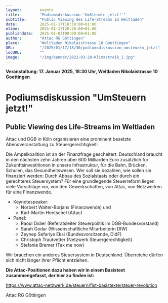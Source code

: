 ```yaml
---
layout:        events
title:         "Podiumsdiskussion 'UmSteuern jetzt!'"
subtitle:      "Public Viewing des Life-Streams im Weltladen"
date:          2025-01-17T18:30:00+01:00
etime:         2025-01-17T20:30:00+01:00
publishdate:   2025-01-03T00:00:00+01:00
author:        "Attac RG Göttingen"
place:         "Weltladen Nikolaistrasse 10 Goettingen"
URL:           "/2025/01/17/18/30/podiumsdiskussion_umsteuern_jetzt"
locURL:        ""
image:         "/img/banner/2022-03-28-Klimastreik_1.jpg"
---
```


**Veranstaltung: 17. Januar 2025, 18:30 Uhr, Weltladen Nikolaistrasse 10 Goettingen**

Podiumsdiskussion "UmSteuern jetzt!"
===========

Public Viewing des Life-Streams im Weltladen
-----------
Attac und DGB in Köln organisieren eine prominent besetzte Abendveranstaltung zu Steuergerechtigkeit:

Die Ampelkoalition ist an der Finanzfrage gescheitert: Deutschland braucht in den nächsten zehn Jahren über 600 Milliarden Euro zusätzlich für Zukunftsinvestitionen in unsere Infrastruktur, für die Bahn, Brücken, Schulen, das Gesundheitswesen. Wer soll sie bezahlen, wie sollen sie finanziert werden: Durch Abbau des Sozialstaats oder durch ein gerechteres Steuersystem? Für eine grundlegende Steuerreform liegen viele Vorschläge vor, von den Gewerkschaften, von Attac, von Netzwerken für eine Finanzwende.

 

- Keynotespeaker: 
	- Norbert Walter-Borjans (Finanzwende) und 
	- Karl-Martin Hentschel (Attac)
- Panel:
	- Raoul Didier (Referatsleiter Steuerpolitik im DGB-Bundesvorstand)
	- Sarah Godar (Wissenschaftliche Mitarbeiterin DIW)
	- Zeynep Sefariye Eksi (Bundesvorsitzende, DidF)
	- Christoph Trautvetter (Netzwerk Steuergerechtigkeit)
	- Stefanie Bremer (Tax me now)

 

Wir brauchen ein anderes Steuersystem in Deutschland. Überreiche dürfen sich nicht länger ihrer Pflicht entziehen.

**Die Attac-Positionen dazu haben wir in einem Basistext zusammengefasst, der hier zu finden ist:**

https://www.attac-netzwerk.de/steuern/fist-basistexte/steuer-revolution

Attac RG Göttingen

 

